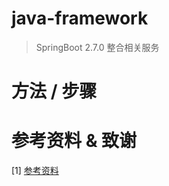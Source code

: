 # java-framework
> SpringBoot 2.7.0 整合相关服务

# 方法 / 步骤


# 参考资料 & 致谢
[1] [参考资料](https://www.baidu.com/)
